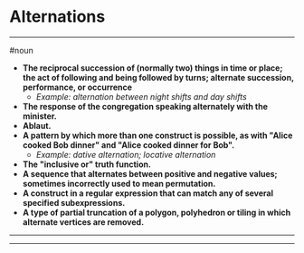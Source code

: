 # Alternations
---
#noun
- **The reciprocal succession of (normally two) things in time or place; the act of following and being followed by turns; alternate succession, performance, or occurrence**
	- _Example: alternation between night shifts and day shifts_
- **The response of the congregation speaking alternately with the minister.**
- **Ablaut.**
- **A pattern by which more than one construct is possible, as with "Alice cooked Bob dinner" and "Alice cooked dinner for Bob".**
	- _Example: dative alternation; locative alternation_
- **The "inclusive or" truth function.**
- **A sequence that alternates between positive and negative values; sometimes incorrectly used to mean permutation.**
- **A construct in a regular expression that can match any of several specified subexpressions.**
- **A type of partial truncation of a polygon, polyhedron or tiling in which alternate vertices are removed.**
---
---
